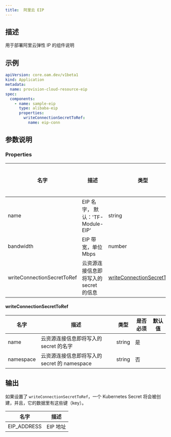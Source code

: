 ```yaml
---
title:  阿里云 EIP
---
```


## 描述

用于部署阿里云弹性 IP 的组件说明

## 示例

```yaml
apiVersion: core.oam.dev/v1beta1
kind: Application
metadata:
  name: provision-cloud-resource-eip
spec:
  components:
    - name: sample-eip
      type: alibaba-eip
      properties:
        writeConnectionSecretToRef:
          name: eip-conn
```

## 参数说明


### Properties

名字 | 描述 | 类型 | 是否必须 | 默认值
------------ | ------------- | ------------- | ------------- | ------------- 
name | EIP 名字， 默认：'TF-Module-EIP' | string | 否 |
bandwidth | EIP 带宽，单位 Mbps | number | 否 |
writeConnectionSecretToRef | 云资源连接信息即将写入的 secret 的信息 | [writeConnectionSecretToRef](#writeConnectionSecretToRef) | 否 |


#### writeConnectionSecretToRef

名字 | 描述 | 类型 | 是否必须 | 默认值
------------ | ------------- | ------------- | ------------- | ------------- 
name | 云资源连接信息即将写入的 secret 的名字 | string | 是 |
namespace | 云资源连接信息即将写入的 secret 的 namespace | string | 否 |


## 输出

如果设置了 `writeConnectionSecretToRef`，一个 Kubernetes Secret 将会被创建，并且，它的数据里有这些键（key）。

名字 | 描述
------------ | -------------
EIP_ADDRESS | EIP 地址 |
